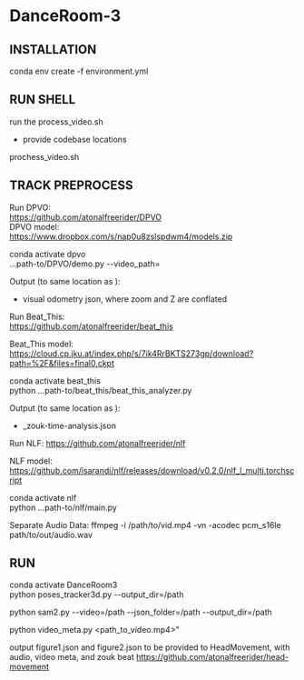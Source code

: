 # DanceRoom-3

## INSTALLATION  

conda env create -f environment.yml

## RUN SHELL  

run the process_video.sh
- provide codebase locations

prochess_video.sh <input-video-path> <output-dir-path>  

## TRACK PREPROCESS  

Run DPVO:  
https://github.com/atonalfreerider/DPVO  
DPVO model:  
https://www.dropbox.com/s/nap0u8zslspdwm4/models.zip

conda activate dpvo  
...path-to/DPVO/demo.py --video_path=<intput-video-path>  

Output (to same location as <intput-video-path>):  
- visual odometry json, where zoom and Z are conflated

Run Beat_This:  
https://github.com/atonalfreerider/beat_this

Beat_This model:  
https://cloud.cp.jku.at/index.php/s/7ik4RrBKTS273gp/download?path=%2F&files=final0.ckpt

conda activate beat_this  
python ...path-to/beat_this/beat_this_analyzer.py <intput-video-path>

Output (to same location as <intput-video-path>):
- <video-name>_zouk-time-analysis.json

Run NLF:
https://github.com/atonalfreerider/nlf

NLF model:
https://github.com/isarandi/nlf/releases/download/v0.2.0/nlf_l_multi.torchscript

conda activate nlf  
python ...path-to/nlf/main.py <input-video-path> <path-to-out-dir>  

Separate Audio Data:
ffmpeg -i /path/to/vid.mp4 -vn -acodec pcm_s16le path/to/out/audio.wav

## RUN

conda activate DanceRoom3  
python poses_tracker3d.py --output_dir=/path

python sam2.py --video=/path --json_folder=/path --output_dir=/path

python video_meta.py <path_to_video.mp4>"

output figure1.json and figure2.json to be provided to HeadMovement, with audio, video meta, and zouk beat
https://github.com/atonalfreerider/head-movement


